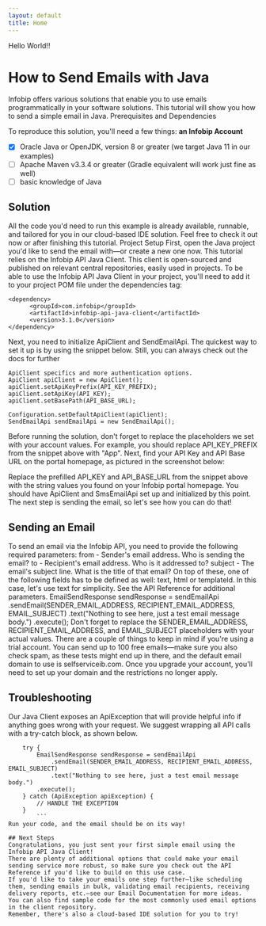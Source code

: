 ```yaml
---
layout: default
title: Home
---
```


Hello World!!

# How to Send Emails with Java

Infobip offers various solutions that enable you to use emails programmatically in your software solutions. This tutorial will show you how to send a simple email in Java.
Prerequisites and Dependencies

To reproduce this solution, you'll need a few things:
**an Infobip Account**

- [x] Oracle Java or OpenJDK, version 8 or greater (we target Java 11 in our examples)
- [ ] Apache Maven v3.3.4 or greater (Gradle equivalent will work just fine as well)
- [ ] basic knowledge of Java

## Solution
All the code you'd need to run this example is already available, runnable, and tailored for you in our cloud-based IDE solution. Feel free to check it out now or after finishing this tutorial.
Project Setup
First, open the Java project you'd like to send the email with—or create a new one now.
This tutorial relies on the Infobip API Java Client. This client is open-sourced and published on relevant central repositories, easily used in projects.
To be able to use the Infobip API Java Client in your project, you'll need to add it to your project POM file under the dependencies tag:
```
<dependency>
      <groupId>com.infobip</groupId>
      <artifactId>infobip-api-java-client</artifactId>
      <version>3.1.0</version>
</dependency>
```

Next, you need to initialize ApiClient and SendEmailApi. The quickest way to set it up is by using the snippet below. Still, you can always check out the docs for further 
```
ApiClient specifics and more authentication options.
ApiClient apiClient = new ApiClient();
apiClient.setApiKeyPrefix(API_KEY_PREFIX);
apiClient.setApiKey(API_KEY);
apiClient.setBasePath(API_BASE_URL);

Configuration.setDefaultApiClient(apiClient);
SendEmailApi sendEmailApi = new SendEmailApi();
 ```
Before running the solution, don't forget to replace the placeholders we set with your account values. For example, you should replace API_KEY_PREFIX from the snippet above with "App".
Next, find your API Key and API Base URL on the portal homepage, as pictured in the screenshot below:

Replace the prefilled API_KEY and API_BASE_URL from the snippet above with the string values you found on your Infobip portal homepage.
You should have ApiClient and SmsEmailApi set up and initialized by this point. The next step is sending the email, so let's see how you can do that!

## Sending an Email
To send an email via the Infobip API, you need to provide the following required parameters:
from - Sender's email address. Who is sending the email?
to - Recipient's email address. Who is it addressed to?
subject - The email's subject line. What is the title of that email?
On top of these, one of the following fields has to be defined as well: text, html or templateId. In this case, let's use text for simplicity.
See the API Reference for additional parameters.
   EmailSendResponse sendResponse = sendEmailApi
            .sendEmail(SENDER_EMAIL_ADDRESS, RECIPIENT_EMAIL_ADDRESS, EMAIL_SUBJECT)
            .text("Nothing to see here, just a test email message body.")
            .execute();
Don't forget to replace the SENDER_EMAIL_ADDRESS, RECIPIENT_EMAIL_ADDRESS, and EMAIL_SUBJECT placeholders with your actual values.
There are a couple of things to keep in mind if you're using a trial account. You can send up to 100 free emails—make sure you also check spam, as these tests might end up in there, and the default email domain to use is selfserviceib.com.
Once you upgrade your account, you'll need to set up your domain and the restrictions no longer apply.

## Troubleshooting
Our Java Client exposes an ApiException that will provide helpful info if anything goes wrong with your request. We suggest wrapping all API calls with a try-catch block, as shown below.

```
	try {
	    EmailSendResponse sendResponse = sendEmailApi
            .sendEmail(SENDER_EMAIL_ADDRESS, RECIPIENT_EMAIL_ADDRESS, EMAIL_SUBJECT)
            .text("Nothing to see here, just a test email message body.")
	    .execute();
	} catch (ApiException apiException) {
	    // HANDLE THE EXCEPTION
	}
        ```
Run your code, and the email should be on its way!

## Next Steps
Congratulations, you just sent your first simple email using the Infobip API Java Client!
There are plenty of additional options that could make your email sending service more robust, so make sure you check out the API Reference if you'd like to build on this use case.
If you'd like to take your emails one step further—like scheduling them, sending emails in bulk, validating email recipients, receiving delivery reports, etc.—see our Email Documentation for more ideas.
You can also find sample code for the most commonly used email options in the client repository.
Remember, there's also a cloud-based IDE solution for you to try!
